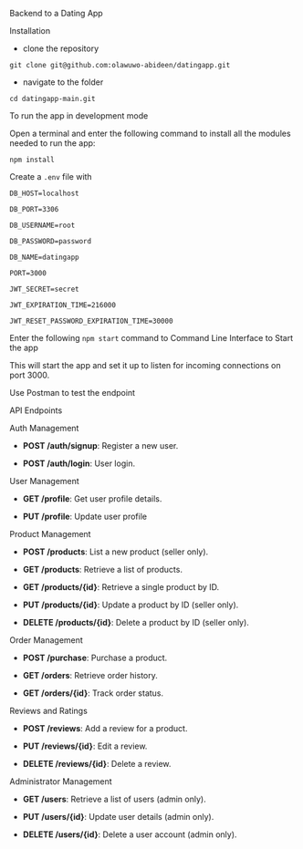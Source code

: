 Backend to a Dating App 

Installation

- clone the repository


`git clone git@github.com:olawuwo-abideen/datingapp.git`


- navigate to the folder


`cd datingapp-main.git`

To run the app in development mode

Open a terminal and enter the following command to install all the  modules needed to run the app:

`npm install`


Create a `.env` file with

`DB_HOST=localhost`

`DB_PORT=3306`

`DB_USERNAME=root`

`DB_PASSWORD=password`

`DB_NAME=datingapp`

`PORT=3000`

`JWT_SECRET=secret`

`JWT_EXPIRATION_TIME=216000`

`JWT_RESET_PASSWORD_EXPIRATION_TIME=30000`


Enter the following `npm start` command to Command Line Interface to Start the app

This will start the app and set it up to listen for incoming connections on port 3000. 

Use Postman to test the endpoint


API Endpoints


Auth Management

- **POST /auth/signup**: Register a new user.

- **POST /auth/login**: User login.

User Management

- **GET /profile**: Get user profile details.

- **PUT /profile**: Update user profile

Product Management

- **POST /products**: List a new product (seller only).

- **GET /products**: Retrieve a list of products.

- **GET /products/{id}**: Retrieve a single product by ID.

- **PUT /products/{id}**: Update a product by ID (seller only).

- **DELETE /products/{id}**: Delete a product by ID (seller only).

Order Management

- **POST /purchase**: Purchase a product.

- **GET /orders**: Retrieve order history.

- **GET /orders/{id}**: Track order status.

Reviews and Ratings

- **POST /reviews**: Add a review for a product.

- **PUT /reviews/{id}**: Edit a review.

- **DELETE /reviews/{id}**: Delete a review.

Administrator Management

- **GET /users**: Retrieve a list of users (admin only).

- **PUT /users/{id}**: Update user details (admin only).

- **DELETE /users/{id}**: Delete a user account (admin only).
